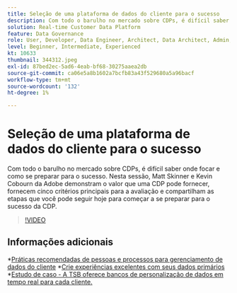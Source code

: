 ```yaml
---
title: Seleção de uma plataforma de dados do cliente para o sucesso
description: Com todo o barulho no mercado sobre CDPs, é difícil saber onde focar e como se preparar para o sucesso.
solution: Real-time Customer Data Platform
feature: Data Governance
role: User, Developer, Data Engineer, Architect, Data Architect, Admin, Leader
level: Beginner, Intermediate, Experienced
kt: 10633
thumbnail: 344312.jpeg
exl-id: 87bed2ec-5ad6-4eab-bf68-30275aaea2db
source-git-commit: ca06e5a8b1602a7bcfb83a43f529680a5a96bacf
workflow-type: tm+mt
source-wordcount: '132'
ht-degree: 1%

---
```


# Seleção de uma plataforma de dados do cliente para o sucesso

Com todo o barulho no mercado sobre CDPs, é difícil saber onde focar e como se preparar para o sucesso. Nesta sessão, Matt Skinner e Kevin Cobourn da Adobe demonstram o valor que uma CDP pode fornecer, fornecem cinco critérios principais para a avaliação e compartilham as etapas que você pode seguir hoje para começar a se preparar para o sucesso da CDP.

>[!VIDEO](https://video.tv.adobe.com/v/344312/?quality=12&learn=on)

## Informações adicionais 

*[Práticas recomendadas de pessoas e processos para gerenciamento de dados do cliente](people-and-process.md)
*[Crie experiências excelentes com seus dados primários](https://experienceleague.adobe.com/docs/events/customer-data-management-voices-recordings/industry/build-superb-experiences-with-your-first-party-data.html)
*[Estudo de caso - A TSB oferece bancos de personalização de dados em tempo real para cada cliente.](https://business.adobe.com/customer-success-stories/tsb-case-study.html)
